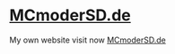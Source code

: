 # [MCmoderSD.de](http://mcmodersd.de/)
My own website visit now [MCmoderSD.de](http://mcmodersd.de/)